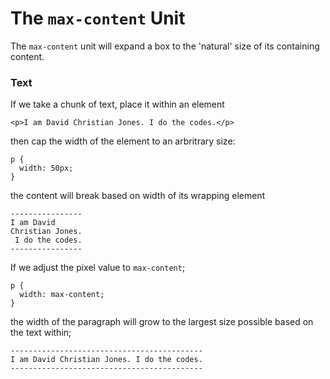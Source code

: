 # The `max-content` Unit

The `max-content` unit will expand a box to the 'natural' size of its containing content.

### Text

If we take a chunk of text, place it within an element

```
<p>I am David Christian Jones. I do the codes.</p>
```

then cap the width of the element to an arbritrary size:

```
p {
  width: 50px;
}
```

the content will break based on width of its wrapping element

```
----------------
I am David
Christian Jones.
 I do the codes.
----------------
```

If we adjust the pixel value to `max-content`;

```
p {
  width: max-content;
}
```

the width of the paragraph will grow to the largest size possible based on the text within;

```
-------------------------------------------
I am David Christian Jones. I do the codes.
-------------------------------------------
```

